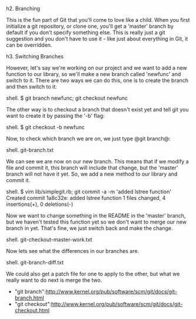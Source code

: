 <!--
SPDX-FileCopyrightText: 2008 Scott Chacon <schacon@gmail.com>
SPDX-FileCopyrightText: 2023 Richard Soderberg <rsoderberg@gmail.com>

SPDX-License-Identifier: CC-BY-SA-3.0
-->

h2. Branching

This is the fun part of Git that you'll come to love like a child. When you first initialize a git repository, or clone one, you'll get a 'master' branch by default if you don't specify something else.  This is really just a git suggestion and you don't have to use it - like just about everything in Git, it can be overridden.

h3. Switching Branches

However, let's say we're working on our project and we want to add a new function to our library, so we'll make a new branch called 'newfunc' and switch to it.  There are two ways we can do this, one is to create the branch and then switch to it:

shell. $ git branch newfunc; git checkout newfunc

The other way is to checkout a branch that doesn't exist yet and tell git you want to create it by passing the '-b' flag:

shell. $ git checkout -b newfunc

Now, to check which branch we are on, we just type @git branch@:

shell. git-branch.txt

We can see we are now on our new branch.  This means that if we modify a file and commit it, this branch will include that change, but the 'master' branch will not have it yet.  So, we add a new method to our library and commit it.

shell. $  vim lib/simplegit.rb; git commit -a -m 'added lstree function'
Created commit 1a8c32e: added lstree function
 1 files changed, 4 insertions(+), 0 deletions(-)

Now we want to change something in the README in the 'master' branch, but we haven't tested this function yet so we don't want to merge our new branch in yet.  That's fine, we just switch back and make the change.

shell. git-checkout-master-work.txt

Now lets see what the differences in our branches are.

shell. git-branch-diff.txt

We could also get a patch file for one to apply to the other, but what we really want to do next is merge the two.

* "git branch":http://www.kernel.org/pub/software/scm/git/docs/git-branch.html
* "git checkout":http://www.kernel.org/pub/software/scm/git/docs/git-checkout.html

